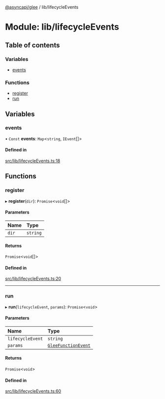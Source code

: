 [@asyncapi/glee](../README.md) / lib/lifecycleEvents

# Module: lib/lifecycleEvents

## Table of contents

### Variables

- [events](lib_lifecycleEvents.md#events)

### Functions

- [register](lib_lifecycleEvents.md#register)
- [run](lib_lifecycleEvents.md#run)

## Variables

### events

• `Const` **events**: `Map`<`string`, `IEvent`[]\>

#### Defined in

[src/lib/lifecycleEvents.ts:18](https://github.com/asyncapi/glee/blob/c59c779/src/lib/lifecycleEvents.ts#L18)

## Functions

### register

▸ **register**(`dir`): `Promise`<`void`[]\>

#### Parameters

| Name | Type |
| :------ | :------ |
| `dir` | `string` |

#### Returns

`Promise`<`void`[]\>

#### Defined in

[src/lib/lifecycleEvents.ts:20](https://github.com/asyncapi/glee/blob/c59c779/src/lib/lifecycleEvents.ts#L20)

___

### run

▸ **run**(`lifecycleEvent`, `params`): `Promise`<`void`\>

#### Parameters

| Name | Type |
| :------ | :------ |
| `lifecycleEvent` | `string` |
| `params` | [`GleeFunctionEvent`](lib.md#gleefunctionevent) |

#### Returns

`Promise`<`void`\>

#### Defined in

[src/lib/lifecycleEvents.ts:60](https://github.com/asyncapi/glee/blob/c59c779/src/lib/lifecycleEvents.ts#L60)
